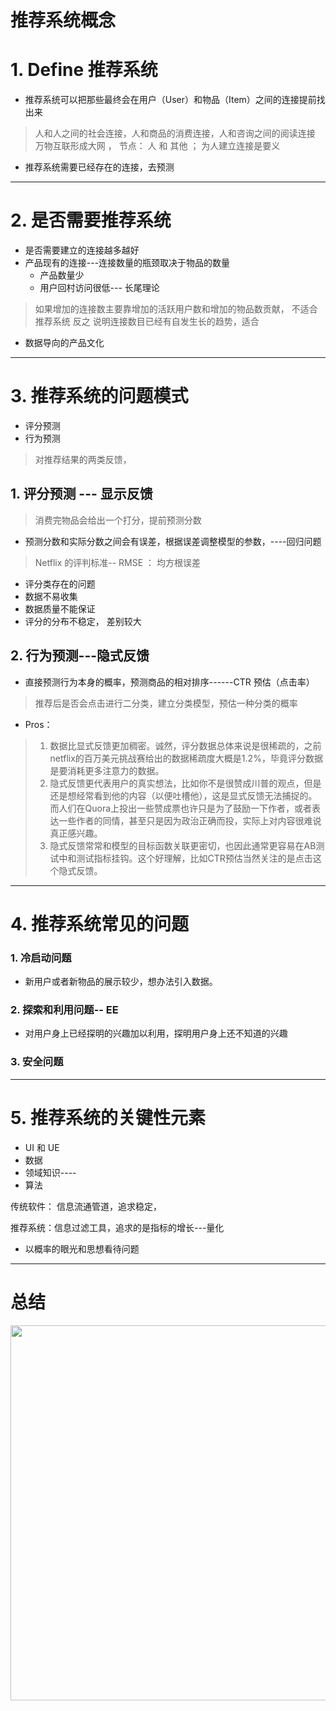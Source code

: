 # 推荐系统概念


# 1.  Define  推荐系统

* 推荐系统可以把那些最终会在用户（User）和物品（Item）之间的连接提前找出来
> 人和人之间的社会连接，人和商品的消费连接，人和咨询之间的阅读连接
万物互联形成大网 ， 节点： 人 和 其他 ； 为人建立连接是要义

* 推荐系统需要已经存在的连接，去预测

-----

# 2. 是否需要推荐系统

* 是否需要建立的连接越多越好
* 产品现有的连接---连接数量的瓶颈取决于物品的数量
  * 产品数量少
  * 用户回村访问很低--- 长尾理论
> 如果增加的连接数主要靠增加的活跃用户数和增加的物品数贡献， 不适合推荐系统
反之 说明连接数目已经有自发生长的趋势，适合

* 数据导向的产品文化


---
 # 3. 推荐系统的问题模式
 
 * 评分预测
 * 行为预测
 > 对推荐结果的两类反馈，
 
 ## 1. 评分预测  --- 显示反馈
 > 消费完物品会给出一个打分，提前预测分数
 
 * 预测分数和实际分数之间会有误差，根据误差调整模型的参数，----回归问题
 > Netflix 的评判标准-- RMSE ： 均方根误差
 
 * 评分类存在的问题
  *  数据不易收集
  *  数据质量不能保证
  * 评分的分布不稳定， 差别较大 
  
## 2. 行为预测---隐式反馈
* 直接预测行为本身的概率，预测商品的相对排序------CTR 预估（点击率）
>  推荐后是否会点击进行二分类，建立分类模型，预估一种分类的概率

* Pros：
> 1. 数据比显式反馈更加稠密。诚然，评分数据总体来说是很稀疏的，之前netflix的百万美元挑战赛给出的数据稀疏度大概是1.2%，毕竟评分数据是要消耗更多注意力的数据。
> 2. 隐式反馈更代表用户的真实想法，比如你不是很赞成川普的观点，但是还是想经常看到他的内容（以便吐槽他），这是显式反馈无法捕捉的。而人们在Quora上投出一些赞成票也许只是为了鼓励一下作者，或者表达一些作者的同情，甚至只是因为政治正确而投，实际上对内容很难说真正感兴趣。
> 3. 隐式反馈常常和模型的目标函数关联更密切，也因此通常更容易在AB测试中和测试指标挂钩。这个好理解，比如CTR预估当然关注的是点击这个隐式反馈。
  
  
  ----- 
  
# 4. 推荐系统常见的问题
  
### 1. 冷启动问题
  
* 新用户或者新物品的展示较少，想办法引入数据。

### 2. 探索和利用问题-- EE
* 对用户身上已经探明的兴趣加以利用，探明用户身上还不知道的兴趣

### 3. 安全问题

-----

# 5. 推荐系统的关键性元素

* UI 和 UE
* 数据
* 领域知识----
* 算法


传统软件： 信息流通管道，追求稳定，

推荐系统：信息过滤工具，追求的是指标的增长---量化
* 以概率的眼光和思想看待问题



----------

# 总结

<div align="center"> <img src="https://github.com/LiuChuang0059/ComplexNetwork-DataMining/blob/master/Recommendation_Agorithm/Image/%E6%8E%A8%E8%8D%90%E7%B3%BB%E7%BB%9F_%E6%A6%82%E5%BF%B5%E7%AF%87.jpg" width="600"/> </div><br>



















  
  
  






  
  
  
  
  
  
  
  
  
  
  
  
  
  
  
  
  
  
